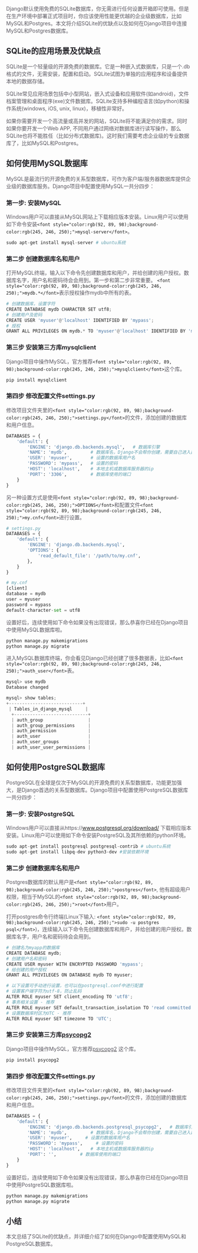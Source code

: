 <font style="color:rgb(92, 89, 98);">Django默认使用免费的SQLite数据库，你无需进行任何设置开箱即可使用。但是在生产环境中部署正式项目时，你应该使用性能更优越的企业级数据库，比如MySQL和Postgres。本文将介绍SQLite的优缺点以及如何在Django项目中连接MySQL和Postgres数据库。</font>

## <font style="color:rgb(39, 38, 43);">SQLite的应用场景及优缺点</font>
<font style="color:rgb(92, 89, 98);">SQLite是一个轻量级的开源免费的数据库。它是一种嵌入式数据库，只是一个.db格式的文件，无需安装，配置和启动。SQLite试图为单独的应用程序和设备提供本地的数据存储。</font>

<font style="color:rgb(92, 89, 98);">SQLite常见应用场景包括中小型网站，嵌入式设备和应用软件(如android)，文件档案管理和桌面程序(exe)文件数据库。SQLite支持多种编程语言(如python)和操作系统(windows, iOS, unix, linux)，移植性非常好。</font>

<font style="color:rgb(92, 89, 98);">如果你需要开发一个高流量或高并发的网站，SQLite将不能满足你的需求。同时如果你要开发一个Web APP, 不同用户通过网络对数据库进行读写操作，那么SQLite也将不能胜任（比如分布式数据库)。这时我们需要考虑企业级的专业数据库了，比如MySQL和Postgres。</font>

## <font style="color:rgb(39, 38, 43);">如何使用MySQL数据库</font>
<font style="color:rgb(92, 89, 98);">MySQL是最流行的开源免费的关系型数据库，可作为客户端/服务器数据库提供企业级的数据库服务。Django项目中配置使用MySQL一共分四步：</font>

### <font style="color:rgb(39, 38, 43);">第一步: 安装MySQL</font>
<font style="color:rgb(92, 89, 98);">Windows用户可以直接从MySQL网站上下载相应版本安装。Linux用户可以使用如下命令安装</font>`<font style="color:rgb(92, 89, 98);background-color:rgb(245, 246, 250);">mysql-server</font>`<font style="color:rgb(92, 89, 98);">。</font>

```python
sudo apt-get install mysql-server # ubuntu系统
```

### <font style="color:rgb(39, 38, 43);">第二步 创建数据库名和用户</font>
<font style="color:rgb(92, 89, 98);">打开MySQL终端，输入以下命令先创建数据库和用户，并给创建的用户授权。数据库名字，用户名和密码待会会用到。第一步和第二步非常重要。</font><font style="color:rgb(92, 89, 98);"> </font>`<font style="color:rgb(92, 89, 98);background-color:rgb(245, 246, 250);">mydb.*</font>`<font style="color:rgb(92, 89, 98);">表示授权操作mydb中所有的表。</font>

```python
# 创建数据库，设置字符
CREATE DATABASE mydb CHARACTER SET utf8;
# 创建用户及密码
CREATE USER 'myuser'@'localhost' IDENTIFIED BY 'mypass';
# 授权
GRANT ALL PRIVILEGES ON mydb.* TO 'myuser'@'localhost' IDENTIFIED BY 'mypass'
```

### <font style="color:rgb(39, 38, 43);">第三步 安装第三方库mysqlclient</font>
<font style="color:rgb(92, 89, 98);">Django项目中操作MySQL，官方推荐</font>`<font style="color:rgb(92, 89, 98);background-color:rgb(245, 246, 250);">mysqlclient</font>`<font style="color:rgb(92, 89, 98);">这个库。</font>

```python
pip install mysqlclient
```

### <font style="color:rgb(39, 38, 43);">第四步 修改配置文件settings.py</font>
<font style="color:rgb(92, 89, 98);">修改项目文件夹里的</font>`<font style="color:rgb(92, 89, 98);background-color:rgb(245, 246, 250);">settings.py</font>`<font style="color:rgb(92, 89, 98);">的文件，添加创建的数据库和用户信息。</font>

```python
DATABASES = {
    'default': {
        'ENGINE': 'django.db.backends.mysql',   # 数据库引擎
        'NAME': 'mydb',         # 数据库名，Django不会帮你创建，需要自己进入数据库创建。
        'USER': 'myuser',       # 设置的数据库用户名
        'PASSWORD': 'mypass',   # 设置的密码
        'HOST': 'localhost',    # 本地主机或数据库服务器的ip
        'PORT': '3306',         # 数据库使用的端口
    }
}
```

<font style="color:rgb(92, 89, 98);">另一种设置方式是使用</font>`<font style="color:rgb(92, 89, 98);background-color:rgb(245, 246, 250);">OPTIONS</font>`<font style="color:rgb(92, 89, 98);">和配置文件</font>`<font style="color:rgb(92, 89, 98);background-color:rgb(245, 246, 250);">my.cnf</font>`<font style="color:rgb(92, 89, 98);">进行设置。</font>

```python
# settings.py
DATABASES = {
    'default': {
        'ENGINE': 'django.db.backends.mysql',
        'OPTIONS': {
            'read_default_file': '/path/to/my.cnf',
        },
    }
}

# my.cnf
[client]
database = mydb
user = myuser
password = mypass
default-character-set = utf8
```

<font style="color:rgb(92, 89, 98);">设置好后，连续使用如下命令如果没有出现错误，那么恭喜你已经在Django项目中使用MySQL数据库啦。</font>

```python
python manage.py makemigrations                                                              
python manage.py migrate
```

<font style="color:rgb(92, 89, 98);">进入MySQL数据库终端，你会看见Django已经创建了很多数据表，比如</font>`<font style="color:rgb(92, 89, 98);background-color:rgb(245, 246, 250);">auth_user</font>`<font style="color:rgb(92, 89, 98);">表。</font>

```python
mysql> use mydb
Database changed

mysql> show tables;
+----------------------------+
 | Tables_in_django_mysql     |
  +----------------------------+
  | auth_group                 |
  | auth_group_permissions     |
  | auth_permission            |
  | auth_user                  |
  | auth_user_groups           |
  | auth_user_user_permissions |
```

## <font style="color:rgb(39, 38, 43);">如何使用PostgreSQL数据库</font>
<font style="color:rgb(92, 89, 98);">PostgreSQL在全球是仅次于MySQL的开源免费的关系型数据库，功能更加强大，是Django首选的关系型数据库。Django项目中配置使用PostgreSQL数据库一共分四步：</font>

### <font style="color:rgb(39, 38, 43);">第一步: 安装PostgreSQL</font>
<font style="color:rgb(92, 89, 98);">Windows用户可以直接从https://www.postgresql.org/download/ 下载相应版本安装。Linux用户可以使用如下命令安装PostgreSQL及其所依赖的python环境。</font>

```python
sudo apt-get install postgresql postgresql-contrib # ubuntu系统
sudo apt-get install libpq-dev python3-dev #安装依赖环境
```

### <font style="color:rgb(39, 38, 43);">第二步 创建数据库名和用户</font>
<font style="color:rgb(92, 89, 98);">Postgres数据库的默认用户是</font>`<font style="color:rgb(92, 89, 98);background-color:rgb(245, 246, 250);">postgres</font>`<font style="color:rgb(92, 89, 98);">, 他有超级用户权限，相当于MySQL的</font>`<font style="color:rgb(92, 89, 98);background-color:rgb(245, 246, 250);">root</font>`<font style="color:rgb(92, 89, 98);">用户。</font>

<font style="color:rgb(92, 89, 98);">打开postgres命令行终端(Linux下输入:</font><font style="color:rgb(92, 89, 98);"> </font>`<font style="color:rgb(92, 89, 98);background-color:rgb(245, 246, 250);">sudo -u postgres psql</font>`<font style="color:rgb(92, 89, 98);">)，连续输入以下命令先创建数据库和用户，并给创建的用户授权。数据库名字，用户名和密码待会会用到。</font>

```python
# 创建名为myapp的数据库
CREATE DATABASE mydb; 
# 创建用户名和密码
CREATE USER myuser WITH ENCRYPTED PASSWORD 'mypass'; 
# 给创建的用户授权
GRANT ALL PRIVILEGES ON DATABASE mydb TO myuser;

# 以下设置可手动进行设置，也可以在postgresql.conf中进行配置
# 设置客户端字符为utf-8，防止乱码
ALTER ROLE myuser SET client_encoding TO 'utf8';
# 事务相关设置 - 推荐
ALTER ROLE myuser SET default_transaction_isolation TO 'read committed';
# 设置数据库时区为UTC - 推荐
ALTER ROLE myuser SET timezone TO 'UTC';
```

### <font style="color:rgb(39, 38, 43);">第三步 安装第三方库</font>[<font style="color:rgb(39, 38, 43);">psycopg2</font>](https://www.psycopg.org/)
<font style="color:rgb(92, 89, 98);">Django项目中操作MySQL，官方推荐</font>[<font style="color:rgb(92, 89, 98);">psycopg2</font>](https://www.psycopg.org/)<font style="color:rgb(92, 89, 98);"> </font><font style="color:rgb(92, 89, 98);">这个库。</font>

```python
pip install psycopg2
```

### <font style="color:rgb(39, 38, 43);">第四步 修改配置文件settings.py</font>
<font style="color:rgb(92, 89, 98);">修改项目文件夹里的</font>`<font style="color:rgb(92, 89, 98);background-color:rgb(245, 246, 250);">settings.py</font>`<font style="color:rgb(92, 89, 98);">的文件，添加创建的数据库和用户信息。</font>

```python
DATABASES = {
    'default': {
        'ENGINE': 'django.db.backends.postgresql_psycopg2',   # 数据库引擎
        'NAME': 'mydb',         # 数据库名，Django不会帮你创建，需要自己进入数据库创建。
        'USER': 'myuser',     # 设置的数据库用户名
        'PASSWORD': 'mypass',     # 设置的密码
        'HOST': 'localhost',    # 本地主机或数据库服务器的ip
        'PORT': '',         # 数据库使用的端口
    }
}
```

<font style="color:rgb(92, 89, 98);">设置好后，连续使用如下命令如果没有出现错误，那么恭喜你已经在Django项目中使用PostgreSQL数据库啦。</font>

```python
python manage.py makemigrations                                                              
python manage.py migrate
```

## <font style="color:rgb(39, 38, 43);">小结</font>
<font style="color:rgb(92, 89, 98);">本文总结了SQLite的优缺点，并详细介绍了如何在Django中配置使用MySQL和PostgreSQL数据库。</font>

